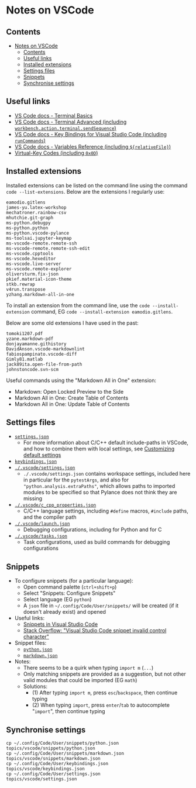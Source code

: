 # Notes on VSCode

## Contents

- [Notes on VSCode](#notes-on-vscode)
  - [Contents](#contents)
  - [Useful links](#useful-links)
  - [Installed extensions](#installed-extensions)
  - [Settings files](#settings-files)
  - [Snippets](#snippets)
  - [Synchronise settings](#synchronise-settings)

## Useful links

- [VS Code docs - Terminal Basics](https://code.visualstudio.com/docs/terminal/basics)
- [VS Code docs - Terminal Advanced (including `workbench.action.terminal.sendSequence`)](https://code.visualstudio.com/docs/terminal/advanced)
- [VS Code docs - Key Bindings for Visual Studio Code (including `runCommands`)](https://code.visualstudio.com/docs/getstarted/keybindings)
- [VS Code docs - Variables Reference (including `${relativeFile}`)](https://code.visualstudio.com/docs/editor/variables-reference)
- [Virtual-Key Codes (including `0x0D`)](https://learn.microsoft.com/en-gb/windows/win32/inputdev/virtual-key-codes)

## Installed extensions

Installed extensions can be listed on the command line using the command `code --list-extensions`. Below are the extensions I regularly use:

```
eamodio.gitlens
james-yu.latex-workshop
mechatroner.rainbow-csv
mhutchie.git-graph
ms-python.debugpy
ms-python.python
ms-python.vscode-pylance
ms-toolsai.jupyter-keymap
ms-vscode-remote.remote-ssh
ms-vscode-remote.remote-ssh-edit
ms-vscode.cpptools
ms-vscode.hexeditor
ms-vscode.live-server
ms-vscode.remote-explorer
oliversturm.fix-json
pkief.material-icon-theme
stkb.rewrap
v4run.transpose
yzhang.markdown-all-in-one
```

To install an extension from the command line, use the `code --install-extension` command, EG `code --install-extension eamodio.gitlens`.

Below are some old extensions I have used in the past:

```
tomoki1207.pdf
yzane.markdown-pdf
donjayamanne.githistory
DavidAnson.vscode-markdownlint
fabiospampinato.vscode-diff
Gimly81.matlab
jack89ita.open-file-from-path
johnstoncode.svn-scm
```

Useful commands using the "Markdown All in One" extension:

-   Markdown: Open Locked Preview to the Side
-   Markdown All in One: Create Table of Contents
-   Markdown All in One: Update Table of Contents

## Settings files

- [`settings.json`](settings.json)
  - For more information about C/C++ default include-paths in VSCode, and how to combine them with local settings, see [Customizing default settings](https://code.visualstudio.com/docs/cpp/customize-default-settings-cpp)
- [`keybindings.json`](keybindings.json)
- [`./.vscode/settings.json`](workspace_settings.json)
  - `./.vscode/settings.json` contains workspace settings, included here in particular for the `pytestArgs`, and also for `"python.analysis.extraPaths"`, which allows paths to imported modules to be specified so that Pylance does not think they are missing
- [`./.vscode/c_cpp_properties.json`](c_cpp_properties.json)
  - C/C++ language settings, including `#define` macros, `#include` paths, and the compiler path
- [`./.vscode/launch.json`](launch.json)
  - Debugging configurations, including for Python and for C
- [`./.vscode/tasks.json`](tasks.json)
  - Task configurations, used as build commands for debugging configurations

## Snippets

- To configure snippets (for a particular language):
  - Open command palette (`ctrl+shift+p`)
  - Select "Snippets: Configure Snippets"
  - Select language (EG `python`)
  - A `json` file in `~/.config/Code/User/snippets/` will be created (if it doesn't already exist) and opened
- Useful links:
  - [Snippets in Visual Studio Code](https://code.visualstudio.com/docs/editor/userdefinedsnippets)
  - [Stack Overflow: "Visual Studio Code snippet invalid control character"](https://stackoverflow.com/q/46345154)
- Snippet files:
  - [`python.json`](snippets/python.json)
  - [`markdown.json`](snippets/markdown.json)
- Notes:
  - There seems to be a quirk when typing `import m` (`...`)
  - Only matching snippets are provided as a suggestion, but not other valid modules that could be imported (EG `math`)
  - Solutions:
    - (1) After typing `import m`, press `esc`/`backspace`, then continue typing
    - (2) When typing `import`, press `enter`/`tab` to autocomplete "`import`", then continue typing

## Synchronise settings

```
cp ~/.config/Code/User/snippets/python.json   topics/vscode/snippets/python.json
cp ~/.config/Code/User/snippets/markdown.json topics/vscode/snippets/markdown.json
cp ~/.config/Code/User/keybindings.json       topics/vscode/keybindings.json
cp ~/.config/Code/User/settings.json          topics/vscode/settings.json
```
